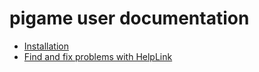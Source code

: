 # pigame user documentation
* [Installation](https://pigamedrv.github.io/userdoc/install)
* [Find and fix problems with HelpLink](https://pigamedrv.github.io/userdoc/helplink/)
